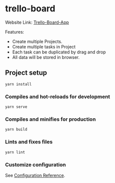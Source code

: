 # trello-board

Website Link: [Trello-Board-App](https://rohannegi2507.github.io/Trello-Board)

Features:
* Create multiple Projects.
* Create multiple tasks in Project
* Each task can  be duplicated by drag and drop
* All data will be stored in browser.

## Project setup
```
yarn install
```

### Compiles and hot-reloads for development
```
yarn serve
```

### Compiles and minifies for production
```
yarn build
```

### Lints and fixes files
```
yarn lint
```

### Customize configuration
See [Configuration Reference](https://cli.vuejs.org/config/).

